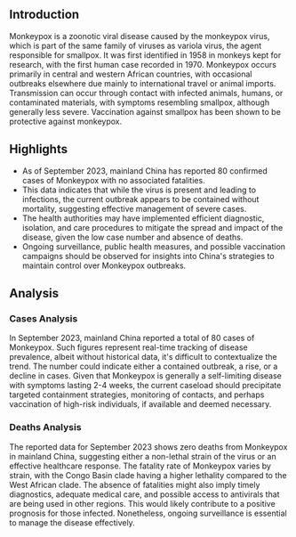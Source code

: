 ## Introduction

Monkeypox is a zoonotic viral disease caused by the monkeypox virus, which is part of the same family of viruses as variola virus, the agent responsible for smallpox. It was first identified in 1958 in monkeys kept for research, with the first human case recorded in 1970. Monkeypox occurs primarily in central and western African countries, with occasional outbreaks elsewhere due mainly to international travel or animal imports. Transmission can occur through contact with infected animals, humans, or contaminated materials, with symptoms resembling smallpox, although generally less severe. Vaccination against smallpox has been shown to be protective against monkeypox.

## Highlights

- As of September 2023, mainland China has reported 80 confirmed cases of Monkeypox with no associated fatalities. <br/>
- This data indicates that while the virus is present and leading to infections, the current outbreak appears to be contained without mortality, suggesting effective management of severe cases. <br/>
- The health authorities may have implemented efficient diagnostic, isolation, and care procedures to mitigate the spread and impact of the disease, given the low case number and absence of deaths. <br/>
- Ongoing surveillance, public health measures, and possible vaccination campaigns should be observed for insights into China's strategies to maintain control over Monkeypox outbreaks. <br/>

## Analysis

### Cases Analysis
In September 2023, mainland China reported a total of 80 cases of Monkeypox. Such figures represent real-time tracking of disease prevalence, albeit without historical data, it's difficult to contextualize the trend. The number could indicate either a contained outbreak, a rise, or a decline in cases. Given that Monkeypox is generally a self-limiting disease with symptoms lasting 2-4 weeks, the current caseload should precipitate targeted containment strategies, monitoring of contacts, and perhaps vaccination of high-risk individuals, if available and deemed necessary.

### Deaths Analysis
The reported data for September 2023 shows zero deaths from Monkeypox in mainland China, suggesting either a non-lethal strain of the virus or an effective healthcare response. The fatality rate of Monkeypox varies by strain, with the Congo Basin clade having a higher lethality compared to the West African clade. The absence of fatalities might also imply timely diagnostics, adequate medical care, and possible access to antivirals that are being used in other regions. This would likely contribute to a positive prognosis for those infected. Nonetheless, ongoing surveillance is essential to manage the disease effectively.
